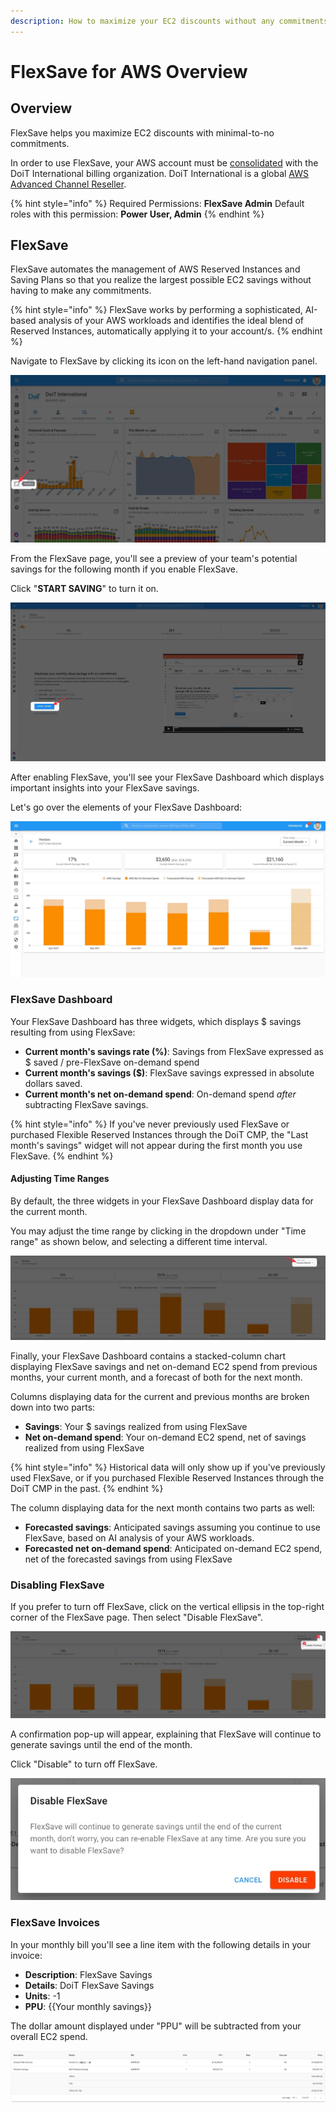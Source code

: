 ```yaml
---
description: How to maximize your EC2 discounts without any commitments
---
```


# FlexSave for AWS Overview

## Overview

FlexSave helps you maximize EC2 discounts with minimal-to-no commitments.

In order to use FlexSave, your AWS account must be [consolidated](https://docs.aws.amazon.com/awsaccountbilling/latest/aboutv2/consolidated-billing.html) with the DoiT International billing organization. DoiT International is a global [AWS Advanced Channel Reseller](https://partners.amazonaws.com/partners/001E000001HPlIAIA1/).

{% hint style="info" %}
Required Permissions: **FlexSave Admin** Default roles with this permission: **Power User, Admin**
{% endhint %}

## FlexSave <a href="autopilot" id="autopilot"></a>

FlexSave automates the management of AWS Reserved Instances and Saving Plans so that you realize the largest possible EC2 savings without having to make any commitments.

{% hint style="info" %}
FlexSave works by performing a sophisticated, AI-based analysis of your AWS workloads and identifies the ideal blend of Reserved Instances, automatically applying it to your account/s.
{% endhint %}

Navigate to FlexSave by clicking its icon on the left-hand navigation panel.

![A screenshot showing the location of the FlexSave menu item](../.gitbook/assets/cleanshot-2021-06-22-at-11.30.57.jpg)

From the FlexSave page, you'll see a preview of your team's potential savings for the following month if you enable FlexSave.

Click "**START SAVING**" to turn it on.

![A screenshot showing the location of the START SAVING button](../.gitbook/assets/cleanshot-2021-09-13-at-17.25.04.jpg)

After enabling FlexSave, you'll see your FlexSave Dashboard which displays important insights into your FlexSave savings.

Let's go over the elements of your FlexSave Dashboard:

![A screenshot of an example FlexSave dashboard](<../.gitbook/assets/cleanshot-2021-09-14-at-11.51.28 (1) (1).jpg>)

### FlexSave Dashboard

Your FlexSave Dashboard has three widgets, which displays $ savings resulting from using FlexSave:

* **Current month's savings rate (%)**: Savings from FlexSave expressed as $ saved / pre-FlexSave on-demand spend
* **Current month's savings ($)**: FlexSave savings expressed in absolute dollars saved.
* **Current month's net on-demand spend**: On-demand spend _after_ subtracting FlexSave savings.

{% hint style="info" %}
If you've never previously used FlexSave or purchased Flexible Reserved Instances through the DoiT CMP, the "Last month's savings" widget will not appear during the first month you use FlexSave.
{% endhint %}

#### Adjusting Time Ranges

By default, the three widgets in your FlexSave Dashboard display data for the current month.

You may adjust the time range by clicking in the dropdown under "Time range" as shown below, and selecting a different time interval.

![A screenshot showing the location of the Time range drop-down](../.gitbook/assets/cleanshot-2021-09-13-at-18.08.38.jpg)

Finally, your FlexSave Dashboard contains a stacked-column chart displaying FlexSave savings and net on-demand EC2 spend from previous months, your current month, and a forecast of both for the next month.

Columns displaying data for the current and previous months are broken down into two parts:

* **Savings**: Your $ savings realized from using FlexSave
* **Net on-demand spend**: Your on-demand EC2 spend, net of savings realized from using FlexSave

{% hint style="info" %}
Historical data will only show up if you've previously used FlexSave, or if you purchased Flexible Reserved Instances through the DoiT CMP in the past.
{% endhint %}

The column displaying data for the next month contains two parts as well:

* **Forecasted savings**: Anticipated savings assuming you continue to use FlexSave, based on AI analysis of your AWS workloads.
* **Forecasted net on-demand spend**: Anticipated on-demand EC2 spend, net of the forecasted savings from using FlexSave

### **Disabling FlexSave**

If you prefer to turn off FlexSave, click on the vertical ellipsis in the top-right corner of the FlexSave page. Then select "Disable FlexSave".

![A screenshot showing the location of the Disable FlexSave option](../.gitbook/assets/cleanshot-2021-09-13-at-18.06.38.jpg)

A confirmation pop-up will appear, explaining that FlexSave will continue to generate savings until the end of the month.

Click "Disable" to turn off FlexSave.

![A screenshot of the Disable FlexSave modal dialog with a Disable button](../.gitbook/assets/cleanshot-2021-08-31-at-11.50.38.jpg)

### FlexSave Invoices

In your monthly bill you'll see a line item with the following details in your invoice:

* **Description**: FlexSave Savings
* **Details**: DoiT FlexSave Savings
* **Units**: -1
* **PPU**: {{Your monthly savings}}

The dollar amount displayed under "PPU" will be subtracted from your overall EC2 spend.

![A screenshot of an example FlexSave invoice](../.gitbook/assets/cleanshot-2021-08-31-at-11.25.09.jpg)
